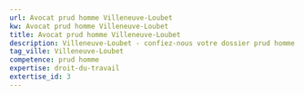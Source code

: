 ```yaml
---
url: Avocat prud homme Villeneuve-Loubet
kw: Avocat prud homme Villeneuve-Loubet
title: Avocat prud homme Villeneuve-Loubet
description: Villeneuve-Loubet - confiez-nous votre dossier prud homme
tag_ville: Villeneuve-Loubet
competence: prud homme
expertise: droit-du-travail
extertise_id: 3
---
```

